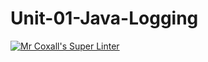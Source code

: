 # Unit-01-Java-Logging
[![Mr Coxall's Super Linter](https://github.com/ICS4U-Programming-AlexanderMUnit-01-Java-Logging/workflows/Mr%20Coxall's%20Super%20Linter/badge.svg)](https://github.com/ICS4U-Programming-AlexanderM/Unit-01-Java-Logging/actions/)
